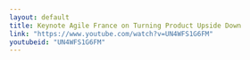 ```yaml
---
layout: default
title: Keynote Agile France on Turning Product Upside Down
link: "https://www.youtube.com/watch?v=UN4WFS1G6FM"
youtubeid: "UN4WFS1G6FM"
---
```

